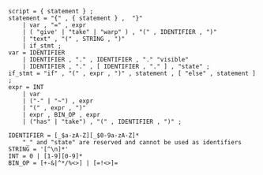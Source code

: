 ﻿    script = { statement } ;
    statement = "{" , { statement } ,  "}"
        | var , "=" , expr
        | ( "give' | "take" | "warp" ) , "(" , IDENTIFIER , ")"
        | "text" , "(" , STRING , ")"
        | if_stmt ;
    var = IDENTIFIER
        | IDENTIFIER , "." , IDENTIFIER , "." "visible"
        | IDENTIFIER , "." , [ IDENTIFIER , "." ] , "state" ;
    if_stmt = "if" , "(" , expr , ")" , statement , [ "else" , statement ] ;
    expr = INT
        | var
        | ("-" | "~") , expr
        | "(" , expr , ")"
        | expr , BIN_OP , expr
        | ("has" | "take") , "(" , IDENTIFIER , ")" ;
        
    IDENTIFIER = [_$a-zA-Z][_$0-9a-zA-Z]*
        "_" and "state" are reserved and cannot be used as identifiers
    STRING = '[^\n]*'
    INT = 0 | [1-9][0-9]*
    BIN_OP = [+-&|^*/%<>] | [=!<>]=
    